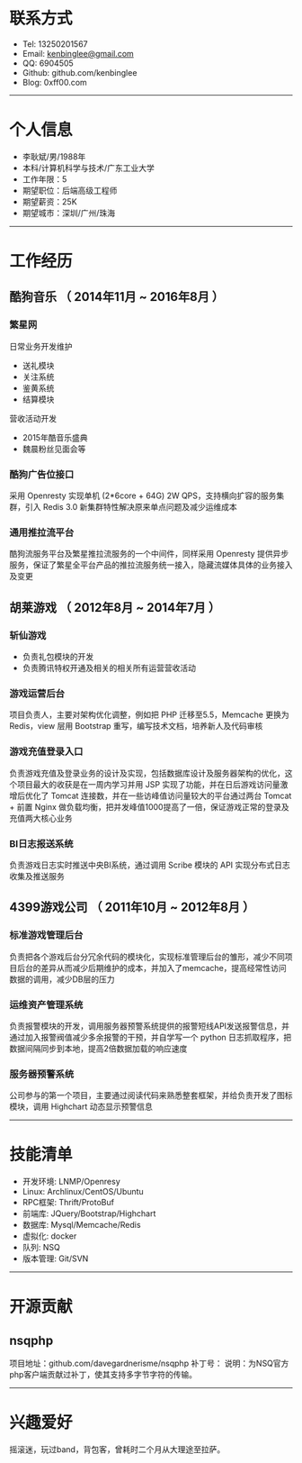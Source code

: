 ﻿# 联系方式

- Tel: 13250201567
- Email: kenbinglee@gmail.com
- QQ: 6904505
- Github: github.com/kenbinglee
- Blog: 0xff00.com

---

# 个人信息

- 李耿斌/男/1988年
- 本科/计算机科学与技术/广东工业大学 
- 工作年限：5
- 期望职位：后端高级工程师
- 期望薪资：25K
- 期望城市：深圳/广州/珠海

---

# 工作经历

## 酷狗音乐 （ 2014年11月 ~ 2016年8月 ）

### 繁星网

日常业务开发维护

- 送礼模块
- 关注系统
- 鉴黄系统
- 结算模块

营收活动开发

- 2015年酷音乐盛典
- 魏晨粉丝见面会等

### 酷狗广告位接口

采用 Openresty 实现单机 (2*6core + 64G) 2W QPS，支持横向扩容的服务集群，引入 Redis 3.0 新集群特性解决原来单点问题及减少运维成本

### 通用推拉流平台

酷狗流服务平台及繁星推拉流服务的一个中间件，同样采用 Openresty 提供异步服务，保证了繁星全平台产品的推拉流服务统一接入，隐藏流媒体具体的业务接入及变更

## 胡莱游戏 （ 2012年8月 ~ 2014年7月 ）

### 斩仙游戏

- 负责礼包模块的开发
- 负责腾讯特权开通及相关的相关所有运营营收活动

### 游戏运营后台

项目负责人，主要对架构优化调整，例如把 PHP 迁移至5.5，Memcache 更换为 Redis，view 层用 Bootstrap 重写，编写技术文档，培养新人及代码审核

### 游戏充值登录入口

负责游戏充值及登录业务的设计及实现，包括数据库设计及服务器架构的优化，这个项目最大的收获是在一周内学习并用 JSP 实现了功能，并在日后游戏访问量激增后优化了 Tomcat 连接数，并在一些访峰值访问量较大的平台通过两台 Tomcat + 前置 Nginx 做负载均衡，把并发峰值1000提高了一倍，保证游戏正常的登录及充值两大核心业务

### BI日志报送系统 

负责游戏日志实时推送中央BI系统，通过调用 Scribe 模块的 API 实现分布式日志收集及推送服务

## 4399游戏公司 （ 2011年10月 ~ 2012年8月 ）

### 标准游戏管理后台 

负责把各个游戏后台分冗余代码的模块化，实现标准管理后台的雏形，减少不同项目后台的差异从而减少后期维护的成本，并加入了memcache，提高经常性访问数据的调用，减少DB层的压力


### 运维资产管理系统

负责报警模块的开发，调用服务器预警系统提供的报警短线API发送报警信息，并通过加入报警阀值减少多余报警的干预，并自学写一个  python 日志抓取程序，把数据间隔同步到本地，提高2倍数据加载的响应速度


### 服务器预警系统

公司参与的第一个项目，主要通过阅读代码来熟悉整套框架，并给负责开发了图标模块，调用 Highchart 动态显示预警信息

---

# 技能清单


- 开发环境: LNMP/Openresy
- Linux: Archlinux/CentOS/Ubuntu
- RPC框架: Thrift/ProtoBuf
- 前端库: JQuery/Bootstrap/Highchart
- 数据库: Mysql/Memcache/Redis
- 虚拟化: docker
- 队列: NSQ
- 版本管理: Git/SVN

---

# 开源贡献

## nsqphp 

项目地址：github.com/davegardnerisme/nsqphp
补丁号：
说明：为NSQ官方php客户端贡献过补丁，使其支持多字节字符的传输。

---


# 兴趣爱好
摇滚迷，玩过band，背包客，曾耗时二个月从大理途至拉萨。